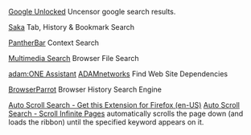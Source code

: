 
[Google Unlocked](https://github.com/Ibit-to/google-unlocked)
Uncensor google search results.

[Saka](https://saka.io/)
Tab, History & Bookmark Search

[PantherBar](https://pantherbar-app.com/)
Context Search

[Multimedia Search](https://multimediasearchapp.com/)
Browser File Search

[adam:ONE Assistant](https://chrome.google.com/webstore/detail/adamone%C2%AE-assistant/fdmpekabnlekabjlimjkfmdjajnddgpc?hl=en)
[ADAMnetworks](https://adamnet.works/)
Find Web Site Dependencies

[BrowserParrot](https://www.browserparrot.com/)
Browser History Search Engine

[Auto Scroll Search - Get this Extension for Firefox (en-US)](https://addons.mozilla.org/en-US/firefox/addon/auto-scroll-search/)
[Auto Scroll Search - Scroll Infinite Pages](https://chromewebstore.google.com/detail/auto-scroll-search-scroll/ieceeinfkigfaeoomfimmecebngempef)
automatically scrolls the page down (and loads the ribbon)
until the specified keyword appears on it.
